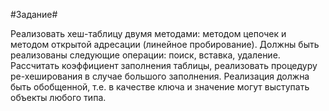 #Задание#

Реализовать хеш-таблицу двумя методами: методом цепочек и методом открытой адресации 
(линейное пробирование).
Должны быть реализованы следующие операции: поиск, вставка, удаление.
Рассчитать коэффициент заполнения таблицы, реализовать процедуру ре-хеширования в случае большого заполнения.
Реализация должна быть обобщенной, т.е. в качестве ключа и значение могут выступать объекты любого типа.